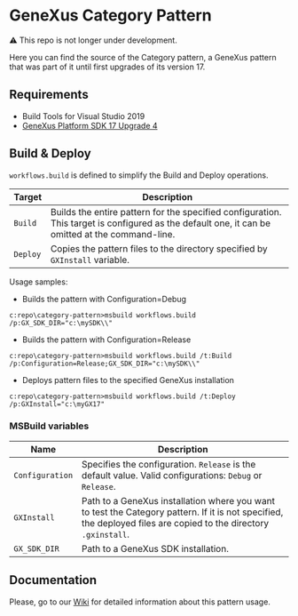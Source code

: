 # GeneXus Category Pattern
⚠️ This repo is not longer under development.

Here you can find the source of the Category pattern, a GeneXus pattern that was part of it until first upgrades of its version 17.

## Requirements
- Build Tools for Visual Studio 2019
- [GeneXus Platform SDK 17 Upgrade 4](https://www.genexus.com/en/developers/downloadcenter?data=5924)

## Build & Deploy
`workflows.build` is defined to simplify the Build and Deploy operations.

| Target | Description |
| --- | --- |
| `Build` | Builds the entire pattern for the specified configuration. This target is configured as the default one, it can be omitted at the command-line. |
| `Deploy` | Copies the pattern files to the directory specified by `GXInstall` variable. |

Usage samples:
- Builds the pattern with Configuration=Debug

`c:repo\category-pattern>msbuild workflows.build /p:GX_SDK_DIR="c:\mySDK\\"`

- Builds the pattern with Configuration=Release

`c:repo\category-pattern>msbuild workflows.build /t:Build /p:Configuration=Release;GX_SDK_DIR="c:\mySDK\\"`

- Deploys pattern files to the specified GeneXus installation

`c:repo\category-pattern>msbuild workflows.build /t:Deploy /p:GXInstall="c:\myGX17"`

### MSBuild variables

| Name | Description |
| --- | --- |
| `Configuration` | Specifies the configuration. `Release` is the default value. Valid configurations: `Debug` or `Release`. |
| `GXInstall` | Path to a GeneXus installation where you want to test the Category pattern. If it is not specified, the deployed files are copied to the directory `.gxinstall`. |
| `GX_SDK_DIR` | Path to a GeneXus SDK installation. |

## Documentation
Please, go to our [Wiki](https://wiki.genexus.com/commwiki/servlet/wiki?5752,Category%20Pattern) for detailed information about this pattern usage.

